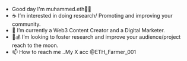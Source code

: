 - Good day I'm muhammed.eth🧙🏾
- ☕ I’m interested in doing research/ Promoting and improving your community. 
- 🌱 I’m currently a Web3 Content Creator and a Digital Marketer.
- 🐳💰 I’m looking to foster research and improve your audience/project reach to the moon. 
- 📫 How to reach me ..My X acc @ETH_Farmer_001

<!---🎃 Welcome to my GitBio! Here to help you with all things Discord/Telegram projects and web3 space. I'm a passionate advocate for innovative technologies and believe in fostering vibrant communities. Choose me to unlock a world of endless possibilities, seamless promotions, and a touch of creative magic. Let's make your project shine like never before! 🚀✨
muhammed-eth/muhammed-eth is a ✨ special ✨ repository because its `README.md` (this file) appears on your GitHub profile.
You can click the Preview link to take a look at your changes.
--->
